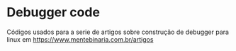 # Debugger code 
Códigos usados para a serie de artigos sobre construção de debugger para linux em https://www.mentebinaria.com.br/artigos
